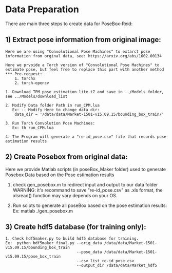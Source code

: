 # Data Preparation

There are main three steps to create data for PoseBox-Reid:


## 1) Extract pose information from original image:
    Here we are using "Convolutional Pose Machines" to extarct pose information from orginal data, see: https://arxiv.org/abs/1602.00134
    
    Here we prvoide a Torch version of "Convolutional Pose Machines" to estimate pose, but feel free to replace this part with another method
    *** Pre-request:
        1. torchx
        2. torch-opencv
    
    1. Download TPM_pose_estimation_lite.t7 and save in ../Models folder, see ../Models/download_list
    
    2. Modify Data folder Path in run_CPM.lua
       Ex: -- Modify Here to change data dir:
        data_dir = '/data/data/Market-1501-v15.09.15/bounding_box_train/'
    
    3. Run Torch Convolution Pose Machines: 
       Ex: th run_CPM.lua
    
    4. The Program will generate a "re-id_pose.csv" file that records pose estimation results 
    
## 2) Create Posebox from original data:
   Here we provide Matlab scripts (in poseBox_Maker folder) used to generate Posebox Data based on the Pose estimation results
   
   1. check gen_posebox.m to redirect input and output to our data folder
      WARNING: it's recommand to save "re-id_pose.csv" as .xls format, the xlsread() function may vary depends on your OS.
   
   2. Run scipts to generate all poseBox based on the pose estimation results:
      Ex: matlab ./gen_posebox.m
      
 ## 3) Create hdf5 database (for training only):
 
    1. Check hdf5maker.py to build hdf5 database for training.
    Ex:  python hdf5maker_final.py --orig_data /data/data/Market-1501-v15.09.15/bounding_box_train 
                                   --pose_data /data/data/Market-1501-v15.09.15/pose_box_train 
                                   --csv_list re-id_pose.csv 
                                   --output_dir /data/data/Market_hdf5
                                   
